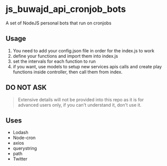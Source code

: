 # js_buwajd_api_cronjob_bots

 A set of NodeJS personal bots that run on cronjobs

## Usage

 1. You need to add your config.json file in order for the index.js to work
 2. define your functions and import them into index.js
 3. set the intervals for each function to run
 4. if you want, use models to setup new services apis calls and create play functions inside controller, then call them from index.

## DO NOT ASK

 > Extensive details will not be provided into this repo as it is for advanced users only, if you can't understand it, don't use it.

## Uses

- Lodash
- Node-cron
- axios
- querystring
- path
- Twitter
